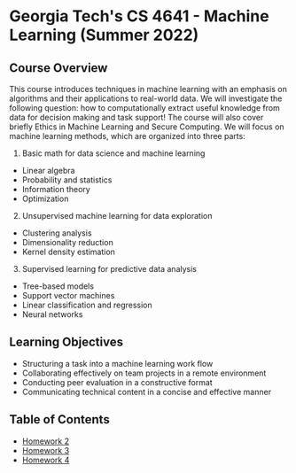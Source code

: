 # Georgia Tech's CS 4641 - Machine Learning (Summer 2022)
## Course Overview
This course introduces techniques in machine learning with an emphasis on algorithms and their applications to real-world data. We will investigate the following question: how to computationally extract useful knowledge from data for decision making and task support! The course will also cover briefly Ethics in Machine Learning and Secure Computing. We will focus on machine learning methods, which are organized into three parts:
1) Basic math for data science and machine learning
- Linear algebra
- Probability and statistics
- Information theory
- Optimization
2) Unsupervised machine learning for data exploration
- Clustering analysis
- Dimensionality reduction
- Kernel density estimation
3) Supervised learning for predictive data analysis
- Tree-based models
- Support vector machines
- Linear classification and regression
- Neural networks
## Learning Objectives
- Structuring a task into a machine learning work flow
- Collaborating effectively on team projects in a remote environment
- Conducting peer evaluation in a constructive format
- Communicating technical content in a concise and effective manner
## Table of Contents
- [Homework 2](https://github.com/Fried-man-Education/CS_4641/tree/main/HW2/hw2_code)
- [Homework 3](https://github.com/Fried-man-Education/CS_4641/tree/main/HW3/hw3_code)
- [Homework 4](https://github.com/Fried-man-Education/CS_4641/tree/main/HW4/hw4_code)
